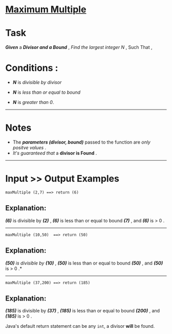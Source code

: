 # [Maximum Multiple](https://www.codewars.com/kata/maximum-multiple "https://www.codewars.com/kata/5aba780a6a176b029800041c")

# Task

**_Given_** a **_Divisor and a Bound_** , *Find the largest integer N* , Such That , 

# Conditions :

* **_N_**  is *divisible by divisor*

* **_N_**  is *less than or equal to bound* 

* **_N_**  is *greater than 0*.
___

# Notes 

* The **_parameters (divisor, bound)_** passed to the function are *only positve values* .
* *It's guaranteed that* a **divisor is Found** .
___
# Input >> Output Examples 

```
maxMultiple (2,7) ==> return (6)
```
## Explanation: 

**_(6)_** is divisible by **_(2)_** , **_(6)_** is less than or equal to bound **_(7)_** , and **_(6)_** is > 0 .
___
```
maxMultiple (10,50)  ==> return (50)
```
## Explanation:

**_(50)_** *is divisible by* **_(10)_** , **_(50)_** is less than or equal to bound **_(50)_** , and **_(50)_** is > 0 .*
___
```
maxMultiple (37,200) ==> return (185)
```
## Explanation:

**_(185)_** is divisible by **_(37)_** , **_(185)_** is less than or equal to bound **_(200)_** , and **_(185)_** is > 0 .

Java's default return statement can be any `int`, a divisor **will** be found.